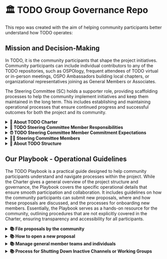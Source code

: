 # 🏛 TODO Group Governance Repo

This repo was created  with the aim of helping community participants better understand how TODO operates:

## Mission and Decision-Making

In TODO, it is the community participants that shape the project initiatives. Community participants can include individual contributors to any of the TODO repositories, such as OSPOlogy, frequent attendees of TODO virtual or in-person meetings, OSPO Ambassadors building local chapters, or organizational representatives joining as General Members or Associates.

The Steering Committee (SC) holds a supporter role, providing scaffolding processes to help the community implement initiatives and keep them maintained in the long term. This includes establishing and maintaining operational processes that ensure continued progress and successful outcomes for both the project and its community.

<details>
  <summary>
    <strong> 📝 About TODO Charter</strong>
  </summary><br />

The purpose of having a charter for the TODO Group is to help people understand its mission and scope. The TODO Group Charter is a living document, allowing the community to propose changes and updates as the project evolves. TODO mission is to elevate the professional practice of OSPOs by sharing best practices and other collaborative educational resources on open source management and strategy within organizations. You can learn more by reading TODO [charter](https://github.com/todogroup/governance/blob/master/CHARTER.adoc) ([PDF version](https://github.com/todogroup/governance/blob/master/TODO%20Charter%20and%20Agreement%20v2.0.pdf)).
</details>

<details>
  <summary>
    <strong>🧭 TODO Steering Committee Member Responsibilities </strong>
  </summary><br />

In TODO, it is the community that shapes the project initiatives. The Steering Committee exists to support the community by helping drive progress. They serve the community by ensuring that TODO’s strategic goals are aligned with our mission, that these goals are met, and that the voices of all participants are heard. SC members are responsible for:

1. Attending monthly calls to coordinate with the Project Manager and oversee the group's day-to-day operations.
2. Define yearly TODO strategic goals based on community input.
3. Approving, modifying, or discontinuing project initiatives, working groups, and real-time chat channels associated with the TODO Group name, logo, or branding.
4. Establishing and maintaining the project’s operational processes to support the community’s continued progress and achieve successful outcomes.

The Steering Committee shall be elected for their expertise and contribution to the advancement of open source program management.
</details>

<details>
  <summary>
    <strong>⏰ TODO Steering Committee Member Commitment Expectations </strong>
  </summary><br />

Steering Committee Members meet for a 1-hour Zoom call each month to review community proposals and address key discussion topics that require further attention. We ask that members attend at least three consecutive calls and actively contribute to the discussions.

In addition to the monthly calls, most of the Steering Committee’s work is conducted asynchronously via slack Pull Request Reviews and mailing list discussions. Each member has the flexibility to determine how much time they can dedicate to supporting the community’s efforts.

</details>

<details>
  <summary>
    <strong>🙋‍♀️ Steering Committee Members</strong>
  </summary><br />

| Name | Company | Elected/Appointed | Term |
| --- | --- | --- | --- |
| [Georg Kunz](https://github.com/gkunz) | Ericsson | Elected | 2023-01-01 to 2026-12-31 |
| [Annania Melaku](https://github.com/annania) | F5 — NGINX | Appointed | 2023-01-01 to 2026-12-31 |
| [Ashley Wolf](https://github.com/ashleywolf) | GitHub | Elected | 2024-01-01 to 2025-12-31 |
| [Brittany Istenes](https://github.com/BrittanyIstenes) | Fannie Mae | Appointed | 2024-01-01 to 2025-12-31 |
| [Alice Sowerby]() | Independent | Elected | 2024-01-01 to 2025-12-31 |
| [Stephen Augustus](https://github.com/justaugustus) | Bloomberg | Elected | 2024-01-01 to 2025-12-31 |
| [Natali Vlatko](https://github.com/natalisucks) | Cisco | Appointed | 2025-01-01 to 2026-12-31 |

</details>

<details>
  <summary>
    <strong>🧩 About TODO Structure</strong>
  </summary><br />
TODO is a Linux Foundation project and operates as a community-driven project. The TODO Group has various working groups and local chapter groups around different geographies. It is recommended that you join our general TODO slack and then select concrete channels based on your location and topic needs. TODO Slack and groups io general mailing list is open, all access is free.

The [TODO structure folder](https://github.com/todogroup/governance/blob/main/TODO%20Structure/structure-mindmap.md#todo-groups-structure) shares an overview of the TODO Group's structure, including existing communication channels, meetings, regional chapters and working groups.

TODO Group is formed by its *Community Participants* including *OSPO Associates*, *General Members* and *Ambassadors. TODO Group Community is open to all. Sometimes, there are community participants with an established OSPO or open source initiative who wish to support TODO by becoming a [General Member](https://todogroup.org/about/members/) and/or [OSPO Associate](https://todogroup.org/about/associates/). Please see [TODO Group overview presentation](https://todogroup.org/about/about-us/) to learn more.

</details>

## Our Playbook - Operational Guidelines

The TODO Playbook is a practical guide designed to help community participants understand and navigate processes within the project. While the Charter gives a general overview of the project structure and governance, the Playbook covers the specific operational details that ensure smooth participation and collaboration. It includes guidelines on how the community participants can submit new proposals, where and how these proposals are discussed, and the processes for onboarding new members. Essentially, the Playbook serves as a hands-on resource for the community, outlining procedures that are not explicitly covered in the Charter, ensuring transparency and accessibility for all participants.

<details>
  <summary>
    <strong> 📚 File proposals by the community</strong>
  </summary><br />

The Community can file proposals via the OSPO Forum. [The OSPO forum is at the ospology repo, under GH Discussions.](https://github.com/todogroup/ospology/discussions)
</details>

<details>
  <summary>
    <strong>📚 How to open a new proposal</strong>
  </summary><br />

1) Go to [Discussions](https://github.com/todogroup/ospology/discussions)
2) Start a new Discussion
3) Select the category `Ideas` or `Poll`
4) Provide a description of the proposal as well as additional assets to successfully implement the proposal such as frameworks, timelines or action items required.
5) TODO PM will label the new discussion as `proposal`
6) Steering Committee will review on a regular basis the discussions within the [proposal tag](https://github.com/todogroup/ospology/discussions?discussions_q=label%3Aproposal) and give input.

</details>

<details>
  <summary>
    <strong>📚 Manage general member teams and individuals</strong>
  </summary><br />

To onboard a new organization and/or new team members from an existing organization that is TODO General Member, please:

1) [Open a new onboarding issue template.](https://github.com/todogroup/governance/issues/new/choose): The new organization issue template works also to add additional members.
2) [Read and share General Member onboarding guide](https://github.com/todogroup/governance/blob/main/onboarding/general-member.md#general-member-onboarding)
3) TODO PM or SC will label this as `onboarding` and complete the checklist items.

To offboard team members from an organization that is a TODO General Member, please:

1) Notify TODO PM via email or slack DM
2) Remove contact info from MEMBERS.csv by submitting a PR

</details>

<details>
  <summary>
    <strong>📚 Process for Shutting Down Inactive Channels or Working Groups</strong>
  </summary><br />

This section outlines the procedure for managing and eventually shutting down inactive Slack channels, mailing lists, or working groups within
the TODO and OSPOlogy groups. The goal is to ensure active engagement and efficient resource use across the community.

- Phase 1: No activity for 3 months in any Slack channel, mailing list, or working group.
  - Responsible: Project Manager (PM) monitors and identifies inactivity.
  - Action: PM sends a warning to inactive groups, asking for volunteers to re-engage, and notifies the Steering Committee for awareness.
  - Deadline: 2 weeks for volunteers to come forward.
- Phase 2: If no one volunteers within 2 weeks, PM sends a closure notification.
  - Action: PM archives all related materials and officially closes the group and notifies the Steering Committee for awareness.
  - Documentation: Record the process via the GH discussions for transparency.

</details>
